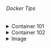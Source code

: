 ###### Docker Tips
<details>
  <summary>Container 101</summary>

> >- **Docker CLI**<br/>
>  - `docker` _Docker üzerinde kullanabileceğimiz tüm komutları listeler._<br/><br/>
>  - `docker info` _Docker hakkında genel bilgileri verir._<br/><br/>
>  - `docker container --help` _Docker container komutu ile birlikte kullanabileceğim komutları listeler._<br/><br/>
>  - `docker image --help` _Docker image komutu ile birlikte kullanabileceğim komutları listeler._<br/><br/>
>  - `docker image rm --help` _Docker image rm komutu ile birlikte kullanabileceğim komutları listeler._<br/>

> >- **Container Temelleri**<br/>
>  - `docker container run --name new_app1 mtopgul/app1` _Docker container oluştur ve çalıştır._<br/><br/>
>  - `docker run -p 8085:8085 --name web_app mtopgul/web-app1` _Docker container oluştur ve çalıştır._<br/><br/>
>  - `docker run -d -p 8085:8085 --name web_app mtopgul/web-app1` _Docker container oluştur ve arka planda çalıştır._<br/><br/>
>  - `docker run --rm mtopgul/web-app1` _Docker container oluştur, çalıştırır ve container durduğunda containeri siler._<br/><br/>
>  - `docker container ls -a` _Docker container oluştur ve çalıştır._<br/><br/>
>  - `docker logs <CONTAINER_ID, CONTAINER_NAME> -f` _Container loglarını gösterir._<br/><br/>
>  - `docker start <CONTAINER_ID, CONTAINER_NAME> -f` _Container'ı çalıştırır._<br/><br/>
>  - `docker stop <CONTAINER_ID, CONTAINER_NAME> -f` _Container'ı durdurur._<br/><br/>
>  - `docker container rm <CONTAINER_ID> <CONTAINER_ID> ... -f` _Containerları siler._<br/><br/>
>  - `docker rmi <CONTAINER_ID> <CONTAINER_ID> ... -f` _Containerları siler._<br/><br/>
>  - `docker container prune` _Çalışmayan tüm containerleri siler._<br/><br/>
>  - `docker image prune -a` _Tüm imageları siler._<br/><br/>
>  - `docker exec -it <CONTAINER_NAME, CONTAINER_ID> sh` _Continer içerisinde komut satırı açar._<br/><br/>

> >- **Docker Volume**<br/>
>  - `docker volume ls` _Volumeleri listeler._<br/><br/>
>  - `docker volume rm <VOLUME_NAME>` _Volumeu siler._<br/><br/>
>  - `docker volume prune` _Kullanılmayan volumeleri siler._<br/><br/>
>  - `docker volume create <VOLUME_NAME>` _Volumeleri oluşturur._<br/><br/>
>  - `docker volume inspect <VOLUME_NAME>` _Volume detaylarını gösteririr._<br/><br/>
>  - `docker run -v <VOLUME_NAME>:/<NEW_FILE> -p 8085:8085 --name web_app mtopgul/web-app1` _Image oluşturur ve volume ile bağlar._<br/><br/>
>  - `docker run -v <VOLUME_NAME>:/<NEW_FILE>:ro -p 8085:8085 --name web_app mtopgul/web-app1` _Image oluşturur ve volume ile bağlar. Burda volume sadece READ ONLY'dir yazma işlemi yapılamaz._<br/><br/>

> >- **Bind Mounts**<br/>
>  - `docker container run -d -p 80:80 -v C:\docker-staff\container101\website:/usr/share/nginx/html --name my_web nginx` _Bind Mounts._
</details>

<details>
  <summary>Container 102</summary>

> >- **Network**<br/>
>  - `CTRL + PQ` _Container ile konsol bağlantısını keser ama containeri kapatmaz._<br/><br/>
>  - `dokcer network ls` _Networkleri listeler._<br/><br/>
>  - `dokcer network inspect <NETWORK_NAME>` _Network detaylarını gösterir._<br/><br/>
>  - `docker container run -d -p 8080:8080 --net host --name <CONTAINER_NAME> <IMAGE_NAME>` _Conteineri host networküne bağlar._<br/><br/>
>  - `docker network create <NETWORK_NAME> --driver bridge` _Yeni bir network oluşturur._<br/><br/>
>  - `docker network create <NETWORK_NAME> --driver=bridge --subnet=10.10.0.0/16 --ip-range=10.10.10.0/24 --gateway=10.10.10.10` _Özelleştirilmiş bağlantı ayarlı bir network oluşturur._<br/><br/>
>  - `docker network connect <NETWORK_NAME> <CONTAINER_ID>` _Containeri yeni bir networke bağlar._<br/><br/>
>  - `docker network disconnect <NETWORK_NAME> <CONTAINER_ID>` _Containeri networkten çıkarır._<br/><br/>
>  - `docker network rm <NETWORK_NAME>` _Networkü siler._<br/><br/>

> >- **Logging**<br/>
>  - `docker logs <CONTAINER_ID>` _Container loglarını gösterir._<br/><br/>
>  - `docker logs <CONTAINER_ID> -f` _Container loglarını gösterir ve konsolu canlı olarak takip et._<br/><br/>
>  - `docker logs <CONTAINER_ID> --since 5m` _Container loglarını (Son 5 dk) gösterir._<br/><br/>
>  - `docker logs <CONTAINER_ID> --until 5m` _Container loglarını (Son 5 dk hariç) gösterir._<br/><br/>
>  - `docker logs <CONTAINER_ID> -t` _Container loglarını başında oluşturulduğu tarih ile birlikte gösterir._<br/><br/>
>  - `docker logs <CONTAINER_ID> --tail 2` _Son 2 satır container logunu gösterir._<br/><br/>

> >- **Stats and Top**<br/>
>  - `docker top <CONTAINER_ID>` _Container PID, TIME, CMD gibi verilerini gösterir._<br/><br/>
>  - `docker stats` _Tüm containerın hafıza kullanım bilgilerini gösterir._<br/><br/>
>  - `docker stats <CONTAINER_ID>` _Containerların hafıza kullanım bilgilerini gösterir._<br/><br/>

> >- **CPU and Memory Limits**<br/>
>  - `docker container run -d -p 8080:8080 --name w001 --memory=100m <IMAGE_NAME>` _Containera maximum memory limiti atar._<br/><br/>
>  - `docker container run -d -p 8080:8080 --name w001 --memory=100m --memory-swap=200m <IMAGE_NAME>` _Containera maximum 
      memory limiti ve swap alanı atar. Böylece eğer containerin memorysi dolsa bile çökmez, swap alanını kullanabilir._<br/><br/>
>  - `docker container run -d -p 8080:8080 --name w01 --cpus="1.5" <IMAGE_NAME>` _Bilgisayar içinde bulunan çekirdeklerden sadece 1.5 tanesini kullanabileceğini belirtir._<br/><br/>
>  - `docker container run -d -p 8080:8080 --name w01 --cpuset-cpus="0,3" <IMAGE_NAME>` _Bilgisayar içinde bulunan çekirdeklerden 0. ve 3. numaralı çekirdekleri kullanabileceğini belirtir._<br/><br/>

> >- **Environment Variables**<br/>
>  - `Get-ChildItem Env:` _Windows'ta tüm ortam değişkenlerini gösterir._<br/><br/>
>  - `$Env:JAVA_HOME` _Windows'ta isme göre ortam değişkenlenini gösterir._<br/><br/>
>  - `$Env:test="JAVA DEV"` _Windows'ta yeni bir ortam değişkenlenini oluşturur._<br/><br/>
>  - `printenv` _Linux'ta tüm ortam değişkenlerini gösterir._<br/><br/>
>  - `echo $JAVA_HOME` _Linux'ta isme göre ortam değişkenlenini gösterir._<br/><br/>
>  - `export test="JAVA DEV"` _Linux'ta yeni bir ortam değişkenlenini oluşturur._<br/><br/>
>  - `docker container run --env USER=MUHAMMED <CONTAINER_ID>` _Containera yeni bir ortam değişkeni ekler._<br/><br/>
>  - `docker container run --env TEMP <CONTAINER_ID>` _Bulunduğu makina üzerinde ki ortam değişkenini containera ortam değişkeni olarak ekler._<br/><br/>
>  - `docker container run --env-file .\env-list.txt <CONTAINER_ID>` _Dosya içerisinde bulunan değerleri containera ortam değişkeni olarak ekler._<br/><br/>

</details>


<details>
  <summary>Image</summary>

> >- **Dockerfile**<br/> 
> - `docker image build -t <IMAGE_NAME> .` _Dockerfile'dan image üretir._<br/><br/>
> - `docker history <IMAGE_NAME> .` _Image'ın katmanlarını gösterir._<br/><br/>
>>***Dockerfile Parametreleri***
>> - `FROM` Oluşturulacak imajın hangi imajdan oluşturulacağını belirten talimat. Dockerfile içerisinde geçmesi mecburi tek talimat budur. Mutlaka olmalıdır.
>>  - `Ör`: FROM ubuntu:18.04<br/><br/>
>> - `LABEL` İmaj metadata’sına key=value şeklinde değer çiftleri eklemek için kullanılır. Örneğin team=development şeklinde bir etiket eklenerek bu imajın development ekibinin kullanması için yaratıldığı belirtilebilir.
>>  - `Ör`: LABEL version:1.0.8<br/><br/>
>> - `RUN` İmaj oluşturulurken shell’de bir komut çalıştırmak istersek bu talimat kullanılır. Örneğin apt-get install xxx ile xxx isimli uygulamanın bu imaja yüklenmesi sağlanabilir.
>>  - `Ör`: RUN apt-get update<br/><br/>
>> - `WORKDIR` cd xxx komutuyla ile istediğimiz klasöre geçmek yerine bu talimat kullanılarak istediğimiz klasöre geçer ve oradan çalışmaya devam ederiz.
>>  - `Ör`: WORKDIR /usr/src/app<br/><br/>
>> - `USER` gireceğimiz komutları hangi kullanıcı ile çalıştırmasını istiyorsak bu talimat ile onu seçebiliriz.
>>  - `Ör`: USER poweruser<br/><br/>
>> - `COPY` İmaj içine dosya veya klasör kopyalamak için kullanırız
>>  - `Ör`: COPY /source /user/src/app<br/><br/>
>> - `ADD` COPY ile aynı işi yapar yani dosya ya da klasör kopyalarsınız. Fakat ADD bunun yanında dosya kaynağının bir url olmasına da izin verir. Ayrıca ADD ile kaynak olarak bir .tar dosyası belirtilirse bu dosya imaja .tar olarak sıkıştırılmış haliyle değil de açılarak kopyalanır.
>>  - `Ör`: ADD https://wordpress.org/latest.tar.gz /temp<br/><br/>
>> - `ENV` Imaj içinde environment variable tanımlamak için kullanılır
>>  - `Ör`: ENV TEMP_FOLDER="/temp"<br/><br/>
>> - `ARG` ARG ile de variable tanımlarsınız. Fakat bu variable sadece imaj oluşturulurken yani build aşamasında kullanılır. Imajın oluşturulmuş halinde bu variable bulunmaz. ENV ile imaj oluşturulduktan sonra da imaj içinde olmasını istediğiniz variable tanımlarsınız, ARG ile sadece oluştururken kullanmanız gereken variable tanımlarsınız.
>>  - `Ör`: ARG VERSION:1.0<br/><br/>
>> - `VOLUME` Imaj içerisinde volume tanımlanamızı sağlayan talimat. Eğer bu volume host sistemde varsa container bunu kullanır. Yoksa yeni volume oluşturur.
>>  - `Ör`: VOLUME /myvol<br/><br/>
>> - `EXPOSE` Bu imajdan oluşturulacak containerların hangi portlar üstünden erişilebileceğini yani hangi portların yayınlanacağını bu talimatla belirtirsiniz.
>>  - `Ör`: EXPOSE 80/tcp<br/><br/>
>> - `ENTRYPOINT` Bu talimat ile bir containerın çalıştırılabilir bir uygulama gibi ayarlanabilmesini sağlarsınız.
>>  - `Ör`: ENTRYPOINT ["/usr/sbin/apache2ctl", "-D", "FOREGROUND"]<br/><br/>
>> - `CMD` Bu imajdan container yaratıldığı zaman varsayılan olarak çalıştırmasını istediğiniz komutu bu talimat ile belirlersiniz.
>>  - `Ör`: CMD java merhaba<br/><br/>
>> - `HEALTHCHECK` Bu talimat ile Docker'a bir konteynerin hala çalışıp çalışmadığını kontrol etmesini söylebiliriz. Docker varsayılan olarak container içerisinde çalışan ilk processi izler ve o çalıştığı sürece container çalışmaya devam eder. Fakat process çalışsa bile onun düzgün işlem yapıp yapmadığına bakmaz. HEALTHCHECK ile buna bakabilme imkanına kavuşuruz.
>>  - `Ör`: HEALTHCHECK --interval=5m --timeout=3s CMD curl -f http://localhost/ || exit 1<br/><br/>
>> - `SHELL` Dockerfile'ın komutları işleyeceği shell'in hangisi olduğunu belirtiriz. Linux için varsayılan shell ["/bin/sh", "-c"],Windows için ["cmd", "/S", "/C"]. Bunları SHELL talimatı ile değiştirebiliriz.
>>  - `Ör`: SHELL ["powershell", "-command"]<br/><br/>
>
> >- **Add vs Copy**<br/>
> - `COPY` _ile sadece mevcut bir dosyayı image içine atabiliriz._<br/><br/>
> - `COPY` _ile eğer sıkıştırılmış bir dosya atarsak **tar, zip. vb.** dosyayı açmadan atar._<br/><br/>
> - `ADD` _ile mevcut dosyaları ve urlden alınan dosyaları image içine atabiliriz._<br/><br/>
> - `ADD` _ile eğer sıkıştırılmış bir dosya atarsak **tar, zip. vb.** dosyayı açarak atar._<br/><br/>
> - `ADD` _ile urlden sıkıştırılmış bir dosya atarsak **tar, zip. vb.** dosyayı **açmadan** atar._<br/><br/>
> 
> >- **ENTRYPOINT vs CMD**<br/>
> - `CMD` _ile `ENTRYPOINT` neredeyse aynıdır. Fakat `CMD` ile girilen komutu `docker container run` esnasında ezebilirim ._<br/><br/>
>  - `Ör`: `docker container run <CONTAINER_NAME>` komutu ile Dockerfile'da yazılı olan `CMD` komutu çalışır. Fakat `docker container run <CONTAINER_NAME> ls` 
      komutu ile container içinde bulunan dosyayı listeler.
> - `ENTRYPOINT` _Çalışma zamanında değiştirilemez._<br/><br/>
> - `ENTRYPOINT` ve `CMD` _Dockerfile içerisinde aynı anda bulunursa, Docker `CMD` içinde olan parametreleri `ENTRYPOINT`'e parametre olarak geçer ve `ENTRYPOINT`'i çalıştırır._<br/><br/>
> - `ENTRYPOINT` ve `CMD` _Dockerfile içerisinde aynı anda bulunursa, `ENTRYPOINT`'e parametre geçme imkanı sağlanmış olur._<br/><br/>
>  - `docker container run <CONTAINER_NAME> 8.8.8.8`
</details>